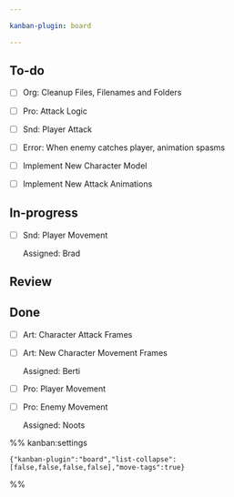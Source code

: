 ```yaml
---

kanban-plugin: board

---
```


## To-do

- [ ] Org: Cleanup Files, Filenames and Folders
- [ ] Pro: Attack Logic
- [ ] Snd: Player Attack
- [ ] Error: When enemy catches player, animation spasms
- [ ] Implement New Character Model
- [ ] Implement New Attack Animations


## In-progress

- [ ] Snd: Player Movement
	
	Assigned: Brad


## Review



## Done

- [ ] Art: Character Attack Frames
- [ ] Art: New Character Movement Frames
	
	Assigned: Berti
- [ ] Pro: Player Movement
- [ ] Pro: Enemy Movement
	
	Assigned: Noots




%% kanban:settings
```
{"kanban-plugin":"board","list-collapse":[false,false,false,false],"move-tags":true}
```
%%